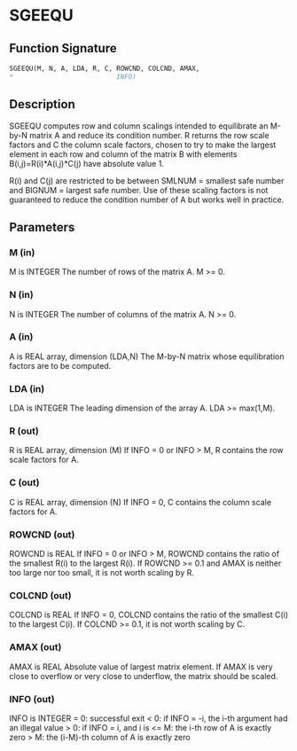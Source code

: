 # SGEEQU

## Function Signature

```fortran
SGEEQU(M, N, A, LDA, R, C, ROWCND, COLCND, AMAX,
*                          INFO)
```

## Description


 SGEEQU computes row and column scalings intended to equilibrate an
 M-by-N matrix A and reduce its condition number.  R returns the row
 scale factors and C the column scale factors, chosen to try to make
 the largest element in each row and column of the matrix B with
 elements B(i,j)=R(i)*A(i,j)*C(j) have absolute value 1.

 R(i) and C(j) are restricted to be between SMLNUM = smallest safe
 number and BIGNUM = largest safe number.  Use of these scaling
 factors is not guaranteed to reduce the condition number of A but
 works well in practice.

## Parameters

### M (in)

M is INTEGER The number of rows of the matrix A. M >= 0.

### N (in)

N is INTEGER The number of columns of the matrix A. N >= 0.

### A (in)

A is REAL array, dimension (LDA,N) The M-by-N matrix whose equilibration factors are to be computed.

### LDA (in)

LDA is INTEGER The leading dimension of the array A. LDA >= max(1,M).

### R (out)

R is REAL array, dimension (M) If INFO = 0 or INFO > M, R contains the row scale factors for A.

### C (out)

C is REAL array, dimension (N) If INFO = 0, C contains the column scale factors for A.

### ROWCND (out)

ROWCND is REAL If INFO = 0 or INFO > M, ROWCND contains the ratio of the smallest R(i) to the largest R(i). If ROWCND >= 0.1 and AMAX is neither too large nor too small, it is not worth scaling by R.

### COLCND (out)

COLCND is REAL If INFO = 0, COLCND contains the ratio of the smallest C(i) to the largest C(i). If COLCND >= 0.1, it is not worth scaling by C.

### AMAX (out)

AMAX is REAL Absolute value of largest matrix element. If AMAX is very close to overflow or very close to underflow, the matrix should be scaled.

### INFO (out)

INFO is INTEGER = 0: successful exit < 0: if INFO = -i, the i-th argument had an illegal value > 0: if INFO = i, and i is <= M: the i-th row of A is exactly zero > M: the (i-M)-th column of A is exactly zero

